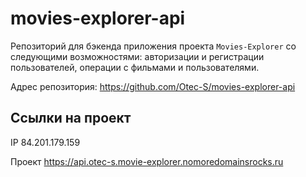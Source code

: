 # movies-explorer-api

Репозиторий для бэкенда приложения проекта `Movies-Explorer` со следующими возможностями: авторизации и регистрации пользователей, операции с фильмами и пользователями. 
  
Адрес репозитория: https://github.com/Otec-S/movies-explorer-api

## Ссылки на проект

IP 84.201.179.159

Проект https://api.otec-s.movie-explorer.nomoredomainsrocks.ru
